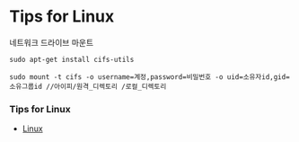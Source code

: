 # Tips for Linux

네트워크 드라이브 마운트  

``` shell
sudo apt-get install cifs-utils

sudo mount -t cifs -o username=계정,password=비밀번호 -o uid=소유자id,gid=소유그룹id //아이피/원격_디렉토리 /로컬_디렉토리
```  


### Tips for Linux
- [Linux](linux/linux.md)